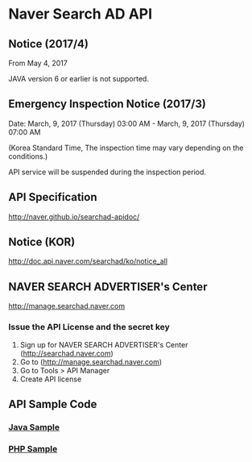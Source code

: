 # Naver Search AD API

## Notice (2017/4)
From May 4, 2017

JAVA version 6 or earlier is not supported.

## Emergency Inspection Notice (2017/3)

Date: March, 9, 2017 (Thursday) 03:00 AM - March, 9, 2017 (Thursday) 07:00 AM 

(Korea Standard Time, The inspection time may vary depending on the conditions.)

API service will be suspended during the inspection period.

## API Specification
http://naver.github.io/searchad-apidoc/

## Notice (KOR)
http://doc.api.naver.com/searchad/ko/notice_all

## NAVER SEARCH ADVERTISER's Center
http://manage.searchad.naver.com

### Issue the API License and the secret key

1. Sign up for NAVER SEARCH ADVERTISER's Center (http://searchad.naver.com)
2. Go to (http://manage.searchad.naver.com)
3. Go to Tools > API Manager
4. Create API license


## API Sample Code

### [Java Sample](java-sample)
### [PHP Sample](php-sample)
